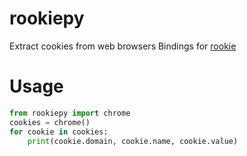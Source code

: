 # rookiepy
Extract cookies from web browsers
Bindings for [rookie](https://github.com/thewh1teagle/rookie)


# Usage
```python
from rookiepy import chrome
cookies = chrome()
for cookie in cookies:
    print(cookie.domain, cookie.name, cookie.value)
```